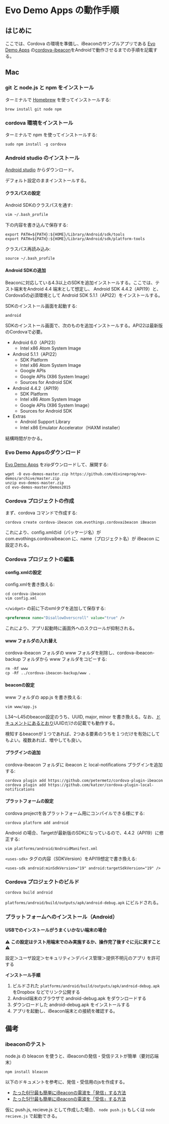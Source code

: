 # Evo Demo Apps の動作手順

## はじめに

ここでは、Cordova の環境を準備し、iBeaconのサンプルアプリである [Evo Demo Apps](https://github.com/divineprog/evo-demos) の[cordova-ibeacon](https://github.com/divineprog/evo-demos/tree/master/Demos2015/cordova-ibeacon)をAndroidで動作させるまでの手順を記載する。

## Mac

### git と node.js と npm をインストール

ターミナルで [Homebrew](http://brew.sh/) を使ってインストールする:

```
brew install git node npm
```

### cordova 環境をインストール

ターミナルで npm を使ってインストールする:

```
sudo npm install -g cordova
```

### Android studio のインストール


[Android studio](https://developer.android.com/sdk/index.html) からダウンロード。

デフォルト設定のままインストールする。

#### クラスパスの設定

Android SDKのクラスパスを通す:

```bash
vim ~/.bash_profile
```

下の内容を書き込んで保存する:

```
export PATH=${PATH}:${HOME}/Library/Android/sdk/tools
export PATH=${PATH}:${HOME}/Library/Android/sdk/platform-tools
```

クラスパス再読み込み:

```
source ~/.bash_profile
```


#### Android SDKの追加

Beaconに対応している4.3以上のSDKを追加インストールする。ここでは、テスト端末をAndroid 4.4 端末として想定し、 Android SDK 4.4.2（API19）と、Cordova5の必須環境として Android SDK 5.1.1（API22）をインストールする。

SDKのインストール画面を起動する:

```
android
```

SDKのインストール画面で、次のものを追加インストールする。API22は最新版のCordovaで必要。

- Android 6.0（API23）
  - Intel x86 Atom System Image
- Android 5.1.1（API22）
  - SDK Platform
  - Intel x86 Atom System Image
  - Google APIs
  - Google APIs (X86 System Image）
  - Sources for Android SDK
- Android 4.4.2（API19）
  - SDK Platform
  - Intel x86 Atom System Image
  - Google APIs (X86 System Image）
  - Sources for Android SDK
- Extras
  - Android Support Library
  - Intel x86 Emulator Accelerator（HAXM installer）

結構時間がかかる。


### Evo Demo Appsのダウンロード

[Evo Demo Apps](https://github.com/divineprog/evo-demos) をzipダウンロードして、展開する:

```
wget -O evo-demos-master.zip https://github.com/divineprog/evo-demos/archive/master.zip
unzip evo-demos-master.zip
cd evo-demos-master/Demos2015
```

### Cordova プロジェクトの作成

まず、cordova コマンドで作成する:

```
cordova create cordova-ibeacon com.evothings.cordovaibeacon iBeacon
```

これにより、config.xmlのid（パッケージ名）が com.evothings.cordovaibeacon に、name（プロジェクト名）が iBeacon に設定される。

### Cordova プロジェクトの編集

#### config.xmlの設定

config.xmlを書き換える:

```
cd cordova-ibeacon
vim config.xml
```

`</widget>` の前に下のxmlタグを追加して保存する:

```xml
<preference name="DisallowOverscroll" value="true" />
```

これにより、アプリ起動時に画面外へのスクロールが抑制される。

#### www フォルダの入れ替え

cordova-ibeacon フォルダの www フォルダを削除し、cordova-ibeacon-backup フォルダから www フォルダをコピーする:

```
rm -Rf www
cp -Rf ../cordova-ibeacon-backup/www .
```

#### beaconの設定

www フォルダの app.js を書き換える:

```
vim www/app.js
```

L34〜L45のbeacon設定のうち、UUID, major, minor を書き換える。なお、[ドキュメントにあるとおり](https://github.com/divineprog/evo-demos/tree/master/Demos2015/cordova-ibeacon#quick-overview-of-how-ibeacon-ranging-and-monitoring-works)UUIDだけの記載でも動作する。

検知するbeaconが１つであれば、2つある要素のうちを１つだけを有効にしてもよい。複数あれば、増やしても良い。


#### プラグインの追加

cordova-ibeacon フォルダに ibeacon と local-notifications プラグインを追加する:

```
cordova plugin add https://github.com/petermetz/cordova-plugin-ibeacon
cordova plugin add https://github.com/katzer/cordova-plugin-local-notifications
```

#### プラットフォームの設定

cordova projectを各プラットフォーム用にコンパイルできる様にする:

```
cordova platform add android
```

Android の場合、Targetが最新版のSDKになっているので、4.4.2（API19）に修正する:

```
vim platforms/android/AndroidManifest.xml
```

`<uses-sdk>` タグの内容（SDKVersion）をAPI19想定で書き換える:

```
<uses-sdk android:minSdkVersion="19" android:targetSdkVersion="19" />
```


### Cordova プロジェクトのビルド

```
cordova build android
```

`platforms/android/build/outputs/apk/android-debug.apk` にビルドされる。

### プラットフォームへのインストール（Android）

#### USBでのインストールがうまくいかない端末の場合

:warning: **この設定はテスト用端末でのみ実施するか、操作完了後すぐに元に戻すこと** :warning:

設定＞ユーザ設定＞セキュリティ＞デバイス管理＞提供不明元のアプリ を許可する

**インストール手順**

1. ビルドされた `platforms/android/build/outputs/apk/android-debug.apk` をDropbox
などでリンク公開する
2. Android端末のブラウザで android-debug.apk をダウンロードする
3. ダウンロードした android-debug.apk をインストールする
4. アプリを起動し、iBeacon端末との接続を確認する。

## 備考

### ibeaconのテスト

node.js の bleacon を使うと、iBeaconの発信・受信テストが簡単（要対応端末）

```
npm install bleacon
```

以下のドキュメントを参考に、発信・受信用のjsを作成する。

- [たった6行!最も簡単にiBeaconの電波を「発信」する方法](http://qiita.com/Morikuma_Works/items/a0dd3cfcd1eef8dbd492)
- [たった5行!最も簡単にiBeaconの電波を「受信」する方法](http://qiita.com/Morikuma_Works/items/c2899e548da1c5e2c28e)

仮に push.js, recieve.js として作成した場合、 `node push.js` もしくは `node recieve.js` で起動できる。
